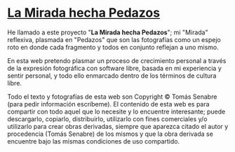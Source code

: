 [La Mirada hecha Pedazos](https://tomassenabre.github.io/lamirada/) 
====================
He llamado a este proyecto "**La Mirada hecha Pedazos**"; mi "Mirada" reflexiva, plasmada en "Pedazos" que son las fotografías como un espejo roto en donde cada fragmento y todos en conjunto reflejan a uno mismo.

En esta web pretendo plasmar un proceso de crecimiento personal a través de la expresión fotográfica con software libre, basada en mi experiencia y sentir personal, y todo ello enmarcado dentro de los términos de cultura libre.

Todo el texto y fotografías de esta web son Copyright © Tomás Senabre (para pedir información escríbeme). El contenido de esta web es para compartir con todo aquel que lo necesite y lo encuentre interesante; puede descargarlo, copiarlo, distribuirlo, utilizarlo con fines comerciales y/o utilizarlo para crear obras derivadas, siempre que aparezca citado el autor y procedencia (Tomás Senabre) de los mismos y que la obra derivada se encuentre bajo las mismas condiciones de uso compartido.
